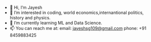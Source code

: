 - 👋 Hi, I’m Jayesh
- 👀 I’m interested in coding, world economics,internantional politics, history and physics.
- 🌱 I’m currently learning ML and Data Science.
- 📫 You can reach me at:
        email: jayeshsg109@gmail.com
        phone: +91 8459883425
      

<!---
MrJcool/MrJcool is a ✨ special ✨ repository because its `README.md` (this file) appears on your GitHub profile.
You can click the Preview link to take a look at your changes.
--->
